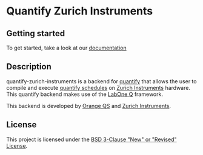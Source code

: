 # Quantify Zurich Instruments

## Getting started

To get started, take a look at our [documentation](https://opensource.orangeqs.info/quantify-zurich-instruments/latest/)

## Description
quantify-zurich-instruments is a backend for [quantify](https://quantify-os.org/) that allows the user to compile and execute [quantify schedules](https://quantify-os.org/docs/quantify-scheduler/v0.17.1/user/user_guide.html) on [Zurich Instruments](https://zhinst.com) hardware.
This quantify backend makes use of the [LabOne Q](https://docs.zhinst.com/labone_q_user_manual/) framework.

This backend is developed by [Orange QS](https://orangeqs.com) and [Zurich Instruments](https://zhinst.com).

## License
This project is licensed under the [BSD 3-Clause "New" or "Revised" License](https://code.orangeqs.com/opensource/quantify-zurich-instruments/-/blob/main/LICENSE).

